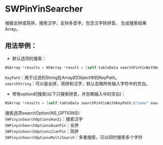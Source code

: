 # SWPinYinSearcher
根据全拼或简拼，搜索汉字，支持多音字。包含汉字转拼音。
生成搜索结果Array。

## 用法举例：

* 默认选项的搜索：

```objective-c
NSArray *results = NSArray *result = [self.tableData searchPinYinWithKeyPath:@"name" searchString:searchText];
```  
`KeyPath`：用于过滤的String在Array的Object中的KeyPath。  
`searchString`：可以是全拼，简拼和汉字，默认忽略所有输入字符中的空白。
  
* 带有option的搜索(以下只搜索拼音，并忽略输入中的空白)：

```objective-c
NSArray *results = [self.tableData searchPinYinWithKeyPath:@"name" searchString:searchText searchOption:SWPinyinSearchOptionsQuanPin | SWPinyinSearchOptionsJianPin];
```
 搜索选项searchOption(NS_OPTIONS):  
`SWPinyinSearchOptionsHanZi`：搜索汉字  
`SWPinyinSearchOptionsQuanPin`：全拼  
`SWPinyinSearchOptionsJianPin`：简拼  
`SWPinyinSearchOptionsMultiSearch`：多重搜索，可以同时搜索多个字符  